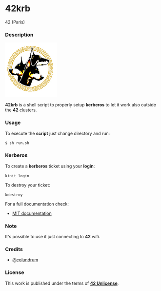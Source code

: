 # **42krb**

42 (Paris)

### **Description**

![kerberos](img/kerberos.jpg)

**42krb** is a shell script to properly setup **kerberos** to let it work also outside the **42** clusters.

### **Usage**

To execute the **script** just change directory and run:

```bash
$ sh run.sh
```

### **Kerberos**

To create a **kerberos** ticket using your **login**:

`kinit login`

To destroy your ticket:

`kdestroy`

For a full documentation check:

+ [MIT documentation](https://web.mit.edu/kerberos/)

### **Note**

It's possible to use it just connecting to **42** wifi.

### **Credits**

+ [@colundrum](https://github.com/colundrum)

### **License**

This work is published under the terms of **[42 Unlicense](https://github.com/gcamerli/42unlicense)**.
